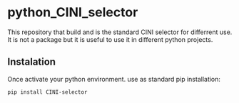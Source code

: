 # python_CINI_selector

This repository that build and is the standard CINI selector for differrent use. It is not a package but it is useful to use it in different python projects.

## Instalation

Once activate your python environment. use as standard pip installation: 

````
pip install CINI-selector
````
